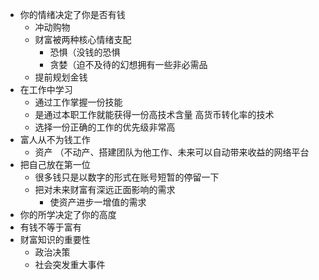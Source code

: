 

* 你的情绪决定了你是否有钱
    * 冲动购物
    * 财富被两种核心情绪支配
        * 恐惧（没钱的恐惧
        * 贪婪（迫不及待的幻想拥有一些非必需品
    * 提前规划金钱
* 在工作中学习
    * 通过工作掌握一份技能
    * 是通过本职工作就能获得一份高技术含量 高货币转化率的技术
    * 选择一份正确的工作的优先级非常高
* 富人从不为钱工作
    * 资产 （不动产、搭建团队为他工作、未来可以自动带来收益的网络平台
* 把自己放在第一位
    * 很多钱只是以数字的形式在账号短暂的停留一下
    * 把对未来财富有深远正面影响的需求
        * 使资产进步一增值的需求
* 你的所学决定了你的高度
* 有钱不等于富有
* 财富知识的重要性
    * 政治决策
    * 社会突发重大事件

